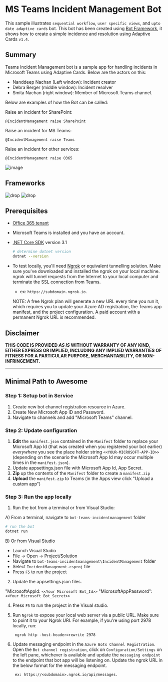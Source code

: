 # MS Teams Incident Management Bot

This sample illustrates `sequential workflow`, `user specific views`, and `upto date adaptive cards` bot.
This bot has been created using [Bot Framework](https://dev.botframework.com), it shows how to create a simple incidence and resolution using Adaptive Cards `v1.4`.

## Summary
Teams Incident Management bot is a sample app for handling incidents in Microsoft Teams using Adaptive Cards. Below are the actors on this:
- Nanddeep Nachan (Left window): Incident creator
- Debra Berger (middle window): Incident resolver
- Smita Nachan (right window): Member of Microsoft Teams channel. 

Below are examples of how the Bot can be called:

Raise an incident for SharePoint:
```
@IncidentManagement raise SharePoint
```

Raise an incident for MS Teams:
```
@IncidentManagement raise Teams
```

Raise an incident for other services:
```
@IncidentManagement raise O365
```

![image](https://nanddeepnachanblogs.com/media/2021-07-05-universal-actions-adaptive-cards-teams/preview.gif)

## Frameworks

![drop](https://img.shields.io/badge/.NET&nbsp;Core-3.1-green.svg)
![drop](https://img.shields.io/badge/Bot&nbsp;Framework-3.0-green.svg)

## Prerequisites

* [Office 365 tenant](https://developer.microsoft.com/en-us/microsoft-365/dev-program)
* Microsoft Teams is installed and you have an account.
* [.NET Core SDK](https://dotnet.microsoft.com/download) version 3.1

  ```bash
  # determine dotnet version
  dotnet --version
  ```
  
* To test locally, you'll need [Ngrok](https://ngrok.com/download) or equivalent tunnelling solution.
Make sure you've downloaded and installed the ngrok on your local machine. ngrok will tunnel requests from the Internet to your local computer and terminate the SSL connection from Teams.

    * ex: `https://subdomain.ngrok.io`.
    
	 NOTE: A free Ngrok plan will generate a new URL every time you run it, which requires you to update your Azure AD registration, the Teams app manifest, and the project configuration. A paid account with a permanent Ngrok URL is recommended.

## Disclaimer

**THIS CODE IS PROVIDED *AS IS* WITHOUT WARRANTY OF ANY KIND, EITHER EXPRESS OR IMPLIED, INCLUDING ANY IMPLIED WARRANTIES OF FITNESS FOR A PARTICULAR PURPOSE, MERCHANTABILITY, OR NON-INFRINGEMENT.**

---

## Minimal Path to Awesome

### Step 1: Setup bot in Service
1. Create new bot channel registration resource in Azure.
2. Create New Microsoft App ID and Password.
3. Navigate to channels and add "Microsoft Teams" channel.

### Step 2: Update configuration
1. **Edit** the `manifest.json` contained in the `Manifest` folder to replace your Microsoft App Id (that was created when you registered your bot earlier) *everywhere* you see the place holder string `<<YOUR-MICROSOFT-APP-ID>>` (depending on the scenario the Microsoft App Id may occur multiple times in the `manifest.json`).
2. Update appsettings.json file with Microsoft App Id, App Secret.
3. **Zip** up the contents of the `Manifest` folder to create a `manifest.zip`
4. **Upload** the `manifest.zip` to Teams (in the Apps view click "Upload a custom app")

### Step 3: Run the app locally 
1. Run the bot from a terminal or from Visual Studio:

  A) From a terminal, navigate to `bot-teams-incidentmanagement` folder

  ```bash
  # run the bot
  dotnet run
  ```

  B) Or from Visual Studio

  - Launch Visual Studio
  - File -> Open -> Project/Solution
  - Navigate to `bot-teams-incidentmanagement\IncidentManagement` folder
  - Select `IncidentManagement.csproj` file
  - Press `F5` to run the project

2. Update the appsettings.json files. 

  "MicrosoftAppId: `<<Your Microsoft Bot_Id>>`
  "MicrosoftAppPassword": `<<Your Microsoft Bot_Secret>>`

4. Press `F5` to run the project in the Visual studio.

5. Run `Ngrok` to expose your local web server via a public URL. Make sure to point it to your Ngrok URI. For example, if you're using port 2978 locally, run:

		ngrok http -host-header=rewrite 2978

6. Update messaging endpoint in the `Azure Bots Channel Registration`. Open the `Bot channel registration`, click on `Configuration/Settings` on the left pane, whichever is available and update the `messaging endpoint` to the endpoint that bot app will be listening on. Update the ngrok URL in the below format for the messaging endpoint.

		ex: https://<subdomain>.ngrok.io/api/messages.
